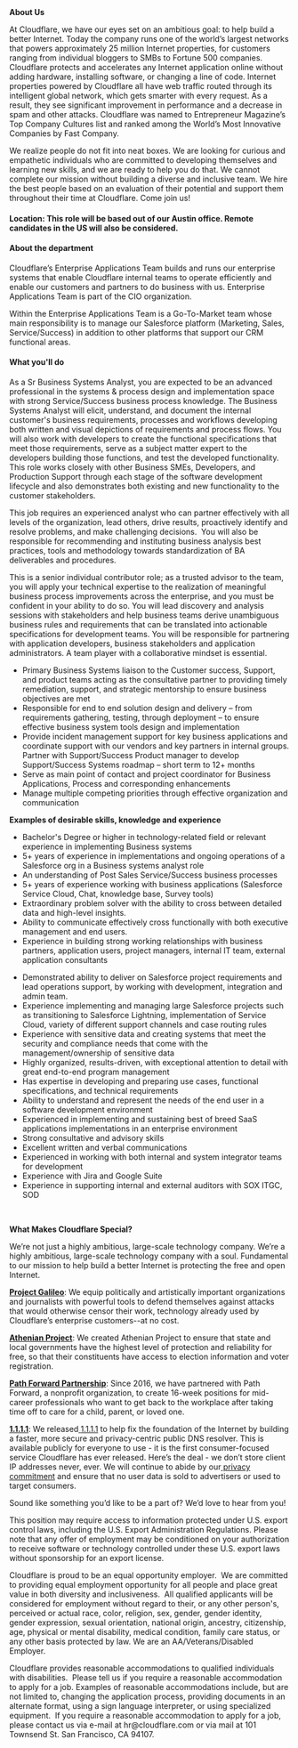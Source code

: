 <div class="content-intro">
	<div><strong>About Us</strong></div>
	<div>
		<p><span style="font-weight: 400;">At Cloudflare, we have our eyes set on an ambitious goal: to help build a better Internet. Today the company runs one of the world’s largest networks that powers approximately 25 million Internet properties, for customers ranging from individual bloggers to SMBs to Fortune 500 companies. Cloudflare protects and accelerates any Internet application online without adding hardware, installing software, or changing a line of code. Internet properties powered by Cloudflare all have web traffic routed through its intelligent global network, which gets smarter with every request. As a result, they see significant improvement in performance and a decrease in spam and other attacks. Cloudflare was named to Entrepreneur Magazine’s Top Company Cultures list and ranked among the World’s Most Innovative Companies by Fast Company.</span><span style="font-weight: 400;">&nbsp;</span></p>
		<p><span style="font-weight: 400;">We realize people do not fit into neat boxes. We are looking for curious and empathetic individuals who are committed to developing themselves and learning new skills, and we are ready to help you do that. We cannot complete our mission without building a diverse and inclusive team. We hire the best people based on an evaluation of their potential and support them throughout their time at Cloudflare. Come join us!&nbsp;</span></p>
	</div>
</div>
<h4>Location:&nbsp;<strong>This role will be based out of our Austin office. Remote candidates in the US will also be considered.</strong></h4>
<h4>About the department</h4>
<p>Cloudflare’s Enterprise Applications Team builds and runs our enterprise systems that enable Cloudflare internal teams to operate efficiently and enable our customers and partners to do business with us. Enterprise Applications Team is part of the CIO organization.&nbsp;&nbsp;</p>
<p>Within the Enterprise Applications Team is a Go-To-Market team whose main responsibility is to manage our Salesforce platform (Marketing, Sales, Service/Success) in addition to other platforms that support our CRM functional areas.&nbsp;</p>
<h4>What you'll do</h4>
<p>As a Sr Business Systems Analyst, you are expected to be an advanced professional in the systems &amp; process design and implementation space with strong Service/Success business process knowledge. The Business Systems Analyst will elicit, understand, and document the internal customer's business requirements, processes and workflows developing both written and visual depictions of requirements and process flows. You will also work with developers to create the functional specifications that meet those requirements, serve as a subject matter expert to the developers building those functions, and test the developed functionality. This role works closely with other Business SMEs, Developers, and Production Support through each stage of the software development lifecycle and also demonstrates both existing and new functionality to the customer stakeholders.&nbsp;</p>
<p>This job requires an experienced analyst who can partner effectively with all levels of the organization, lead others, drive results, proactively identify and resolve problems, and make challenging decisions.&nbsp; You will also be responsible for recommending and instituting business analysis best practices, tools and methodology towards standardization of BA deliverables and procedures.</p>
<p>This is a senior individual contributor role; as a trusted advisor to the team, you will apply your technical expertise to the realization of meaningful business process improvements across the enterprise, and you must be confident in your ability to do so. You will lead discovery and analysis sessions with stakeholders and help business teams derive unambiguous business rules and requirements that can be translated into actionable specifications for development teams. You will be responsible for partnering with application developers, business stakeholders and application administrators. A team player with a collaborative mindset is essential.</p>
<ul>
	<li>Primary Business Systems liaison to the Customer success, Support, and product teams acting as the consultative partner to providing timely remediation, support, and strategic mentorship to ensure business objectives are met</li>
	<li>Responsible for end to end solution design and delivery – from requirements gathering, testing, through deployment – to ensure effective business system tools design and implementation</li>
	<li>Provide incident management support for key business applications and coordinate support with our vendors and key partners in internal groups. Partner with Support/Success Product manager to develop Support/Success Systems roadmap – short term to 12+ months</li>
	<li>Serve as main point of contact and project coordinator for Business Applications, Process and corresponding enhancements</li>
	<li>Manage multiple competing priorities through effective organization and communication</li>
</ul>
<p><strong>Examples of desirable skills, knowledge and experience</strong></p>
<ul>
	<li>Bachelor's Degree or higher in technology-related field or relevant experience in implementing Business systems</li>
	<li>5+ years of experience in implementations and ongoing operations of a Salesforce org in a Business systems analyst role</li>
	<li>An understanding of Post Sales Service/Success business processes&nbsp;</li>
	<li>5+ years of experience working with business applications (Salesforce Service Cloud, Chat, knowledge base, Survey tools)</li>
	<li>Extraordinary problem solver with the ability to cross between detailed data and high-level insights.</li>
	<li>Ability to communicate effectively cross functionally with both executive management and end users.</li>
	<li>Experience in building strong working relationships with business partners, application users, project managers, internal IT team, external application consultants</li>
</ul>
<ul>
	<li>Demonstrated ability to deliver on Salesforce project requirements and lead operations support, by working with development, integration and admin team.&nbsp;</li>
	<li>Experience implementing and managing large Salesforce projects such as transitioning to Salesforce Lightning, implementation of Service Cloud, variety of different support channels and case routing rules</li>
	<li>Experience with sensitive data and creating systems that meet the security and compliance needs that come with the management/ownership of sensitive data</li>
	<li>Highly organized, results-driven, with exceptional attention to detail with great end-to-end program management</li>
	<li>Has expertise in developing and preparing use cases, functional specifications, and technical requirements</li>
	<li>Ability to understand and represent the needs of the end user in a software development environment</li>
	<li>Experienced in implementing and sustaining best of breed SaaS applications implementations in an enterprise environment</li>
	<li>Strong consultative and advisory skills</li>
	<li>Excellent written and verbal communications</li>
	<li>Experienced in working with both internal and system integrator teams for development</li>
	<li>Experience with Jira and Google Suite</li>
	<li>Experience in supporting internal and external auditors with SOX ITGC, SOD</li>
</ul>
<p>&nbsp;</p>
<div class="content-conclusion">
	<p><strong>What Makes Cloudflare Special?</strong></p>
	<p><span style="font-weight: 400;">We’re not just a highly ambitious, large-scale technology company. We’re a highly ambitious, large-scale technology company with a soul. Fundamental to our mission to help build a better Internet is protecting the free and open Internet.</span></p>
	<p><a href="https://blog.cloudflare.com/protecting-free-expression-online/"><strong>Project Galileo</strong></a><span style="font-weight: 400;">: We equip politically and artistically important organizations and journalists with powerful tools to defend themselves against attacks that would otherwise censor their work, technology already used by Cloudflare’s enterprise customers--at no cost.</span></p>
	<p><strong><a href="https://www.cloudflare.com/athenian/">Athenian Project</a></strong><span style="font-weight: 400;">: We created Athenian Project to ensure that state and local governments have the highest level of protection and reliability for free, so that their constituents have access to election information and voter registration.</span></p>
	<p><a href="https://blog.cloudflare.com/tag/path-forward/"><strong>Path Forward Partnership</strong></a><span style="font-weight: 400;">: Since 2016, we have partnered with Path Forward, a nonprofit organization, to create 16-week positions for mid-career professionals who want to get back to the workplace after taking time off to care for a child, parent, or loved one.</span></p>
	<p><a href="https://1.1.1.1/"><strong>1.1.1.1</strong></a><span style="font-weight: 400;">: We released</span><a href="https://1.1.1.1/"> <span style="font-weight: 400;">1.1.1.1</span></a><span style="font-weight: 400;"> to help fix the foundation of the Internet by building a faster, more secure and privacy-centric public DNS resolver. This is available publicly for everyone to use - it is the first consumer-focused service Cloudflare has ever released. Here’s the deal - we don’t store client IP addresses never, ever. We will continue to abide by our</span><a href="https://developers.cloudflare.com/1.1.1.1/privacy/public-dns-resolver"> privacy commitment</a><span style="font-weight: 400;"> and ensure that no user data is sold to advertisers or used to target consumers.</span></p>
	<p><span style="font-weight: 400;">Sound like something you’d like to be a part of? We’d love to hear from you!</span></p>
	<p><span style="font-weight: 400;">This position may require access to information protected under U.S. export control laws, including the U.S. Export Administration Regulations. Please note that any offer of employment may be conditioned on your authorization to receive software or technology controlled under these U.S. export laws without sponsorship for an export license.</span></p>
	<p><span style="font-weight: 400;">Cloudflare is proud to be an equal opportunity employer. &nbsp;We are committed to providing equal employment opportunity for all people and place great value in both diversity and inclusiveness. &nbsp;All qualified applicants will be considered for employment without regard to their, or any other person's, perceived or actual</span> <span style="font-weight: 400;">race, color, religion, sex, gender, gender identity, gender expression, sexual orientation, national origin, ancestry, citizenship, age, physical or mental disability, medical condition, family care status, or any other basis protected by law. </span><span style="font-weight: 400;">We are an AA/Veterans/Disabled Employer.</span></p>
	<p><span style="font-weight: 400;">Cloudflare provides reasonable accommodations to qualified individuals with disabilities. &nbsp;Please tell us if you require a reasonable accommodation to apply for a job. Examples of reasonable accommodations include, but are not limited to, changing the application process, providing documents in an alternate format, using a sign language interpreter, or using specialized equipment. &nbsp;If you require a reasonable accommodation to apply for a job, please contact us via e-mail at </span><span style="font-weight: 400;">hr@cloudflare.com</span><span style="font-weight: 400;"> or via mail at 101 Townsend St. San Francisco, CA 94107.</span></p>
</div>